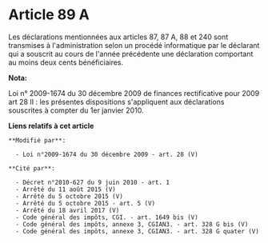 # Article 89 A

Les déclarations mentionnées aux articles 87,   87 A, 88 et 240 sont transmises à l'administration selon un procédé
informatique par le déclarant qui a souscrit au cours de l'année précédente une déclaration comportant au moins deux cents
bénéficiaires.

**Nota:**

Loi n° 2009-1674 du 30 décembre 2009 de finances rectificative pour 2009 art 28 II : les présentes dispositions s'appliquent
aux déclarations souscrites à compter du 1er janvier 2010.

**Liens relatifs à cet article**

	**Modifié par**:

	  - Loi n°2009-1674 du 30 décembre 2009 - art. 28 (V)

	**Cité par**:

	  - Décret n°2010-627 du 9 juin 2010 - art. 1
	  - Arrêté du 11 août 2015 (V)
	  - Arrêté du 5 octobre 2015 (V)
	  - Arrêté du 5 octobre 2015 - art. 5 (V)
	  - Arrêté du 18 avril 2017 (V)
	  - Code général des impôts, CGI. - art. 1649 bis (V)
	  - Code général des impôts, annexe 3, CGIAN3. - art. 328 G bis (V)
	  - Code général des impôts, annexe 3, CGIAN3. - art. 328 G quater (V)
